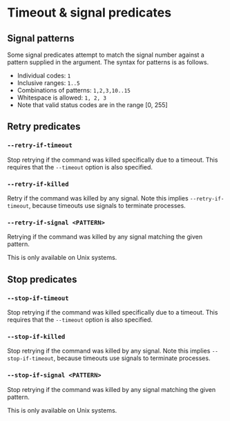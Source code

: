 # Timeout & signal predicates

## Signal patterns

Some signal predicates attempt to match the signal number against a pattern supplied in the
argument. The syntax for patterns is as follows.

- Individual codes: `1`
- Inclusive ranges: `1..5`
- Combinations of patterns: `1,2,3,10..15`
- Whitespace is allowed: `1, 2, 3`
- Note that valid status codes are in the range [0, 255]

## Retry predicates

### `--retry-if-timeout`

Stop retrying if the command was killed specifically due to a timeout. This requires that the
`--timeout` option is also specified.

### `--retry-if-killed`

Retry if the command was killed by any signal. Note this implies `--retry-if-timeout`, because
timeouts use signals to terminate processes.

### `--retry-if-signal <PATTERN>`

Retrying if the command was killed by any signal matching the given pattern.

This is only available on Unix systems.

## Stop predicates

### `--stop-if-timeout`

Stop retrying if the command was killed specifically due to a timeout. This requires that the
`--timeout` option is also specified.

### `--stop-if-killed`

Stop retrying if the command was killed by any signal. Note this implies `--stop-if-timeout`,
because timeouts use signals to terminate processes.

### `--stop-if-signal <PATTERN>`

Stop retrying if the command was killed by any signal matching the given pattern.

This is only available on Unix systems.
